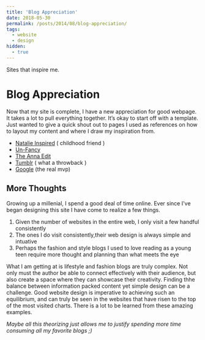 ```yaml
---
title: 'Blog Appreciation'
date: 2018-05-30
permalink: /posts/2014/08/blog-appreciation/
tags:
  - website
  - design
hidden:
  - true 
---
```


Sites that inspire me.

Blog Appreciation
======

Now that my site is complete, I have a new appreciation for good webpage. It takes a lot to pull everything together. It’s okay to start off with a template. Just wanted to give a quick shout out to pages I used as references on how to layout my content and where I draw my inspiration from.

- [Natalie Inspired](https://natalieinspired.com) ( childhood friend )
- [Un-Fancy](https://un-fancy.com)
- [The Anna Edit](https://theannaedit)
- [Tumblr](https://tumblr.com) ( what a throwback )
- [Google](https://google.com) (the real mvp)

More Thoughts
------
Growing up a millenial, I spend a good deal of time online. Ever since I've began designing this site I have come to realize a few things. 
1. Given the number of websites in the entire web, I only visit a few handful consistently
2. The ones I do visit consistently,their web design is always simple and intuative
3. Perhaps the fashion and style blogs I used to love reading as a young teen require more thought and planning than what meets the eye

What I am getting at is lifestyle and fashion blogs are truly complex. Not only must the author be able to connect effectively with their audience, but also create a space where they can showcase their creativity. Finding thhe balance between information packed content yet simple design can be a challenge. Good website design is imperative to achieving such an equilibrium, and can truly be seen in the websites that have risen to the top of the most visited charts. There is a lot to be learned from these amazing examples.

*Maybe all this theorizing just allows me to justify spending more time consuming all my favorite blogs ;)*
